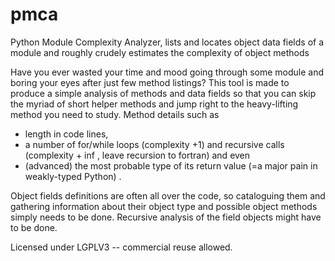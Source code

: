 # pmca
Python Module Complexity Analyzer, lists and locates object data fields of a module and roughly crudely estimates the complexity of object methods

Have you ever wasted your time and mood going through some module and boring your eyes after just few method listings? This tool
is made to produce a simple analysis of methods and data fields so that you can skip the myriad of short helper methods and jump
right to the heavy-lifting method you need to study. Method details such as 

* length in code lines,
* a number of for/while loops (complexity +1) and recursive calls (complexity + inf , leave recursion to fortran) and even
* (advanced) the most probable type of its return value (=a major pain in weakly-typed Python) .

Object fields definitions are often all over the code, so cataloguing them and gathering information about their object type and possible object methods simply needs to be done. Recursive analysis of the field objects might have to be done.


Licensed under LGPLV3 -- commercial reuse allowed.
